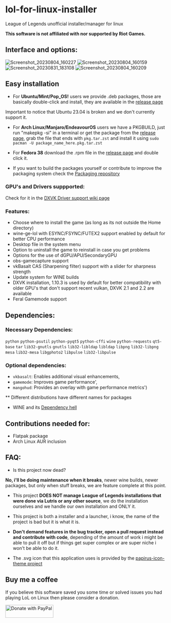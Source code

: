 # lol-for-linux-installer

League of Legends unofficial installer/manager for linux

<b>This software is not affiliated with nor supported by Riot Games.</b>

## Interface and options:
![Screenshot_20230804_160227](https://github.com/kassindornelles/lol-for-linux-installer/assets/40970965/f3730fd6-7e1c-4d7e-a090-01e270ecebf4)
![Screenshot_20230804_160159](https://github.com/kassindornelles/lol-for-linux-installer/assets/40970965/9f8acfe2-bb92-4f10-9bf1-5e510c353cf4)
![Screenshot_20230831_183108](https://github.com/kassindornelles/lol-for-linux-installer/assets/40970965/d8a78a9a-3af1-4dce-86dc-275a2a97580b)
![Screenshot_20230804_160209](https://github.com/kassindornelles/lol-for-linux-installer/assets/40970965/5145c89e-1650-4e51-9078-3faaa769da36)


## Easy installation
- For <b>Ubuntu/Mint/Pop_OS!</b> users we provide .deb packages, those are basically double-click and install, they are available in the [release page](https://github.com/kassindornelles/lol-for-linux-installer/releases)

Important to notice that Ubuntu 23.04 is broken and we don't currently support it.
  
- For <b>Arch Linux/Manjaro/EndeavourOS</b> users we have a PKGBUILD, just run "makepkg -si" in a terminal or get the package from the [release page](https://github.com/kassindornelles/lol-for-linux-installer/releases), grab the file that ends with `pkg.tar.zst` and install it using `sudo pacman -U package_name_here.pkg.tar.zst`
  
- For <b>Fedora 38</b> download the .rpm file in the [release page](https://github.com/kassindornelles/lol-for-linux-installer/releases) and double click it.

- If you want to build the packages yourself or contribute to improve the packaging system check the [Packaging repository](https://github.com/kassindornelles/lol-for-linux-installer-packages)

### GPU's and Drivers suppported:
Check for it in the [DXVK Driver support wiki page](https://github.com/doitsujin/dxvk/wiki/Driver-support)

### Features:
- Choose where to install the game (as long as its not outside the Home directory)
- wine-ge-lol with ESYNC/FSYNC/FUTEX2 support enabled by default for better CPU performance
- Desktop file in the system menu
- Option to uninstall the game to reinstall in case you get problems
- Options for the use of dGPU/APU/SecondaryGPU
- obs-gamecapture support
- vkBasalt CAS (Sharpening filter) support with a slider for sharpness strength
- Update system for WINE builds
- DXVK installation, 1.10.3 is used by default for better compatibility with older GPU's that don't support recent vulkan, DXVK 2.1 and 2.2 are available
- Feral Gamemode support

## <a name="dependencies"></a> Dependencies:

### Necessary Dependencies:

`python` `python-psutil` `python-pyqt5` `python-cffi` `wine` `python-requests` `qt5-base` `tar` `lib32-gnutls` `gnutls` `lib32-libldap` `libldap` `libpng` `lib32-libpng` `mesa` `lib32-mesa` `libgphoto2` `libpulse` `lib32-libpulse`

### Optional dependencies:

- `vkbasalt`: Enables additional visual enhancements, 
- `gamemode`: Improves game performance', 
- `mangohud`: Provides an overlay with game performance metrics')

 ** Different distributions have different names for packages
   
- WINE and its [Dependency hell](https://www.gloriouseggroll.tv/how-to-get-out-of-wine-dependency-hell/)

## Contributions needed for:
- Flatpak package
- Arch Linux AUR inclusion

## FAQ:
- Is this project now dead?

<b>No, i'll be doing maintenance when it breaks</b>, newer wine builds, newer packages, but only when stuff breaks, we are feature complete at this point.

- This project <b>DOES NOT manage League of Legends installations that were done via Lutris or any other source</b>, we do the installation ourselves and we handle our own installation and ONLY it.

- This project is both a installer and a launcher, i know, the name of the project is bad but it is what it is.

- <b> Don't demand features in the bug tracker, open a pull request instead and contribute with code</b>, depending of the amount of work i might be able to pull it off but if things get super complex or are super niche i won't be able to do it.

- The .svg icon that this application uses is provided by the [papirus-icon-theme project](https://github.com/PapirusDevelopmentTeam/papirus-icon-theme)

## Buy me a coffee
If you believe this software saved you some time or solved issues you had playing LoL on Linux then please consider a donation.

<a href="https://www.paypal.com/donate/?hosted_button_id=UMJWYGDH2RC7E"><img src="https://github.com/andreostrovsky/donate-with-paypal/blob/master/grey.svg" alt="Donate with PayPal" width="150" height="40"></a>

